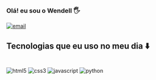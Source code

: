 ### Olá! eu sou o Wendell 🖐️

[![email](https://img.shields.io/badge/LinkedIn-0077B5?style=for-the-badge&logo=linkedin&logoColor=white)](https://www.linkedin.com/in/wendell-oliveira-019b3b240/)

## Tecnologias que eu uso no meu dia ⬇️

<div style="display: inline_block"><br/>
<img align="center" alt="html5" src="https://img.shields.io/badge/HTML-239120?style=for-the-badge&logo=html5&logoColor=white"/>
<img align="center" alt="css3" src="https://img.shields.io/badge/CSS3-1572B6?style=for-the-badge&logo=css3&logoColor=white"/>
<img align="center" alt="javascript" src="https://img.shields.io/badge/JavaScript-323330?style=for-the-badge&logo=javascript&logoColor=F7DF1E"/>
<img align="center" alt="python" src="https://img.shields.io/badge/Python-14354C?style=for-the-badge&logo=python&logoColor=white"/>



